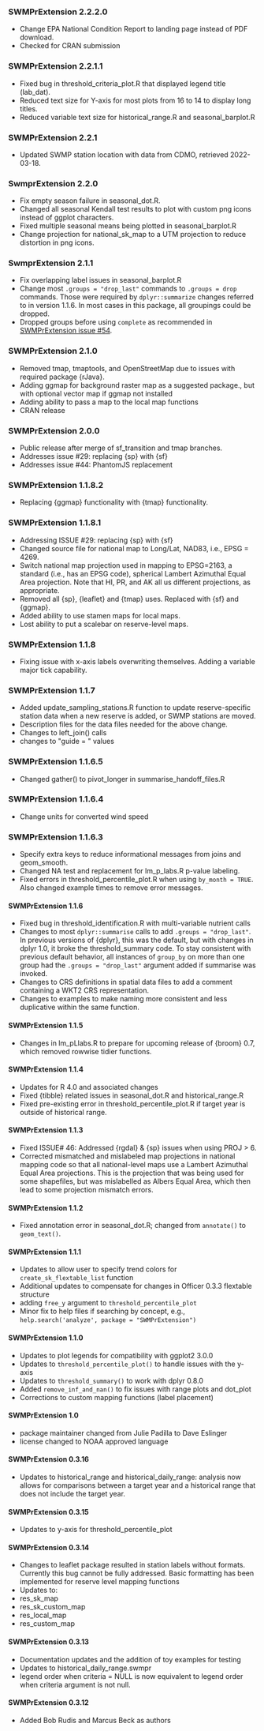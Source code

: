 ### SWMPrExtension 2.2.2.0
* Change EPA National Condition Report to landing page instead of PDF download.
* Checked for CRAN submission

### SWMPrExtension 2.2.1.1
* Fixed bug in threshold_criteria_plot.R that displayed legend title (lab_dat).
* Reduced text size for Y-axis for most plots from 16 to 14 to display long titles.
* Reduced variable text size for historical_range.R and seasonal_barplot.R

### SWMPrExtension 2.2.1
* Updated SWMP station location with data from CDMO, retrieved 2022-03-18.

### SwmprExtension 2.2.0
* Fix empty season failure in seasonal_dot.R.
* Changed all seasonal Kendall test results to plot with custom png icons instead of ggplot characters.
* Fixed multiple seasonal means being plotted in seasonal_barplot.R
* Change projection for national_sk_map to a UTM projection to reduce distortion in png icons.

### SwmprExtension 2.1.1
* Fix overlapping label issues in seasonal_barplot.R
* Change most `.groups = "drop_last"` commands to `.groups = drop` commands.  Those were required by `dplyr::summarize` changes referred to in version 1.1.6.  In most cases in this package, all groupings could be dropped.
* Dropped groups before using `complete` as recommended in [SWMPrExtension issue #54](https://github.com/NOAA-OCM/SWMPrExtension/pull/54).

### SWMPrExtension 2.1.0
* Removed tmap, tmaptools, and OpenStreetMap due to issues with required package {rJava}.
* Adding ggmap for background raster map as a suggested package., but with optional vector map if ggmap not installed
* Adding ability to pass a map to the local map functions
* CRAN release

### SWMPrExtension 2.0.0
* Public release after merge of sf_transition and tmap branches. 
* Addresses issue #29: replacing {sp} with {sf} 
* Addresses issue #44: PhantomJS replacement

### SWMPrExtension 1.1.8.2
* Replacing {ggmap} functionality with {tmap} functionality.

### SWMPrExtension 1.1.8.1
* Addressing ISSUE #29: replacing {sp} with {sf}
* Changed source file for national map to Long/Lat, NAD83, i.e., EPSG = 4269.
* Switch national map projection used in mapping to EPSG=2163, a standard (i.e., has an EPSG code), spherical Lambert Azimuthal Equal Area projection. Note that HI, PR, and AK all us different projections, as appropriate.
* Removed all {sp}, {leaflet} and {tmap} uses.  Replaced with {sf} and {ggmap}.
* Added ability to use stamen maps for local maps.
* Lost ability to put a scalebar on reserve-level maps.

### SWMPrExtension 1.1.8
* Fixing issue with x-axis labels overwriting themselves.  Adding a variable major tick capability.

### SWMPrExtension 1.1.7
* Added update_sampling_stations.R function to update reserve-specific station data when a new reserve is added, or SWMP stations are moved.
* Description files for the data files needed for the above change.
* Changes to left_join() calls
* changes to "guide = " values

### SWMPrExtension 1.1.6.5
* Changed gather() to pivot_longer in summarise_handoff_files.R

### SWMPrExtension 1.1.6.4
* Change units for converted wind speed

### SWMPrExtension 1.1.6.3
* Specify extra keys to reduce informational messages from joins and geom_smooth.
* Changed NA test and replacement for lm_p_labs.R p-value labeling.
* Fixed errors in threshold_percentile_plot.R when using `by_month = TRUE`. Also changed example times to remove error messages.

#### SWMPrExtension 1.1.6
* Fixed bug in threshold_identification.R with multi-variable nutrient calls
* Changes to most `dplyr::summarise` calls to add `.groups = "drop_last"`. In previous versions of {dplyr}, this was the default, but with changes in dplyr 1.0, it broke the threshold_summary code.  To stay consistent with previous default behavior, all instances of `group_by` on more than one group had the `.groups = "drop_last"` argument added if summarise was invoked.
* Changes to CRS definitions in spatial data files to add a comment containing
a WKT2 CRS representation.
* Changes to examples to make naming more consistent and less duplicative within the same function.

#### SWMPrExtension 1.1.5
* Changes in lm_pLlabs.R to prepare for upcoming release of {broom} 0.7, which removed rowwise tidier functions.

#### SWMPrExtension 1.1.4
* Updates for R 4.0 and associated changes
* Fixed {tibble} related issues in seasonal_dot.R and historical_range.R
* Fixed pre-existing error in threshold_percentile_plot.R if target year is outside of historical range.

#### SWMPrExtension 1.1.3
* Fixed ISSUE# 46: Addressed {rgdal} & {sp} issues when using PROJ > 6. 
* Corrected mismatched and mislabeled map projections in national mapping code so that all national-level maps use a Lambert Azimuthal Equal Area projections.  This is the projection that was being used for some shapefiles, but was mislabelled as Albers Equal Area, which then lead to some projection mismatch errors.

#### SWMPrExtension 1.1.2
* Fixed annotation error in seasonal_dot.R; changed from `annotate()` to `geom_text()`.

#### SWMPrExtension 1.1.1
* Updates to allow user to specify trend colors for `create_sk_flextable_list` function
* Additional updates to compensate for changes in Officer 0.3.3 flextable structure
* adding `free_y` argument to `threshold_percentile_plot`
* Minor fix to help files if searching by concept, e.g., `help.search('analyze', package = "SWMPrExtension")`

#### SWMPrExtension 1.1.0
* Updates to plot legends for compatibility with ggplot2 3.0.0
* Updates to `threshold_percentile_plot()` to handle issues with the y-axis
* Updates to `threshold_summary()` to work with dplyr 0.8.0
* Added `remove_inf_and_nan()` to fix issues with range plots and dot_plot
* Corrections to custom mapping functions (label placement)

#### SWMPrExtension 1.0
* package maintainer changed from Julie Padilla to Dave Eslinger
* license changed to NOAA approved language

#### SWMPrExtension 0.3.16
* Updates to historical_range and historical_daily_range: analysis now allows for comparisons between a target year and a historical range that does not include the target year.

#### SWMPrExtension 0.3.15
* Updates to y-axis for threshold_percentile_plot

#### SWMPrExtension 0.3.14
* Changes to leaflet package resulted in station labels without formats. Currently this bug cannot be fully addressed. Basic formatting has been implemented for reserve level mapping functions
* Updates to:
 * res_sk_map
 * res_sk_custom_map
 * res_local_map
 * res_custom_map

#### SWMPrExtension 0.3.13
* Documentation updates and the addition of toy examples for testing
* Updates to historical_daily_range.swmpr
 * legend order when criteria = NULL is now equivalent to legend order when criteria argument is not null.

#### SWMPrExtension 0.3.12

* Added Bob Rudis and Marcus Beck as authors
